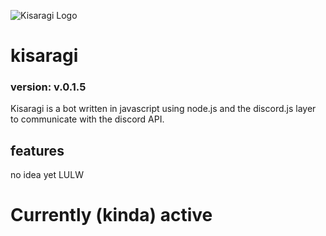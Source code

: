 ![Kisaragi Logo](https://cdn.discordapp.com/app-icons/546299734441066516/9f03888f3e6f91d0f69583d626fb6043.png?size=512 "Kisaragi")
# kisaragi
### version: v.0.1.5
Kisaragi is a bot written in javascript using node.js and the discord.js layer to communicate with the discord API.

## features
no idea yet LULW

# Currently (kinda) active

